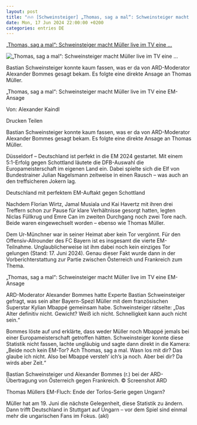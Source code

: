 ```yaml
---
layout: post
title: "🔥🔥 [Schweinsteiger] „Thomas, sag a mal“: Schweinsteiger macht Müller live im TV eine ..."
date: Mon, 17 Jun 2024 22:00:00 +0200
categories: entries DE
---
```

[„Thomas, sag a mal“: Schweinsteiger macht Müller live im TV eine ...](https://www.fr.de/sport/fussball/tore-bastian-schweinsteiger-ard-experte-em-2024-thomas-mueller-93135774.html)

![„Thomas, sag a mal“: Schweinsteiger macht Müller live im TV eine ...](https://www.fr.de/assets/images/34/851/34851500-bastian-schweinsteiger-und-alexander-bommes-bei-der-ard-uebertragung-von-oesterreich-gegen-frankreich-3Hd4bh9aVGfe.jpg)

Bastian Schweinsteiger konnte kaum fassen, was er da von ARD-Moderator Alexander Bommes gesagt bekam. Es folgte eine direkte Ansage an Thomas Müller.

„Thomas, sag a mal“: Schweinsteiger macht Müller live im TV eine EM-Ansage

Von: Alexander Kaindl

Drucken Teilen

Bastian Schweinsteiger konnte kaum fassen, was er da von ARD-Moderator Alexander Bommes gesagt bekam. Es folgte eine direkte Ansage an Thomas Müller.

Düsseldorf – Deutschland ist perfekt in die EM 2024 gestartet. Mit einem 5:1-Erfolg gegen Schottland läutete die DFB-Auswahl die Europameisterschaft im eigenen Land ein. Dabei spielte sich die Elf von Bundestrainer Julian Nagelsmann zeitweise in einen Rausch – was auch an den treffsicheren Jokern lag.

Deutschland mit perfektem EM-Auftakt gegen Schottland

Nachdem Florian Wirtz, Jamal Musiala und Kai Havertz mit ihren drei Treffern schon zur Pause für klare Verhältnisse gesorgt hatten, legten Niclas Füllkrug und Emre Can im zweiten Durchgang noch zwei Tore nach. Beide waren eingewechselt worden – ebenso wie Thomas Müller.

Dem Ur-Münchner war in seiner Heimat aber kein Tor vergönnt. Für den Offensiv-Allrounder des FC Bayern ist es insgesamt die vierte EM-Teilnahme. Unglaublicherweise ist ihm dabei noch kein einziges Tor gelungen (Stand: 17. Juni 2024). Genau dieser Fakt wurde dann in der Vorberichterstattung zur Partie zwischen Österreich und Frankreich zum Thema.

„Thomas, sag a mal“: Schweinsteiger macht Müller live im TV eine EM-Ansage

ARD-Moderator Alexander Bommes hatte Experte Bastian Schweinsteiger gefragt, was sein alter Bayern-Spezl Müller mit dem französischen Superstar Kylian Mbappé gemeinsam habe. Schweinsteiger rätselte: „Das Alter definitiv nicht. Gewicht? Weiß ich nicht. Schnelligkeit kann auch nicht sein.“

Bommes löste auf und erklärte, dass weder Müller noch Mbappé jemals bei einer Europameisterschaft getroffen hätten. Schweinsteiger konnte diese Statistik nicht fassen, lachte ungläubig und sagte dann direkt in die Kamera: „Beide noch kein EM-Tor? Ach Thomas, sag a mal. Wasn los mit dir? Das glaube ich nicht. Also bei Mbappé versteh‘ ich‘s ja noch. Aber bei dir? Da wirds aber Zeit.“

Bastian Schweinsteiger und Alexander Bommes (r.) bei der ARD-Übertragung von Österreich gegen Frankreich. © Screenshot ARD

Thomas Müllers EM-Fluch: Ende der Torlos-Serie gegen Ungarn?

Müller hat am 19. Juni die nächste Gelegenheit, diese Statistik zu ändern. Dann trifft Deutschland in Stuttgart auf Ungarn – vor dem Spiel sind einmal mehr die ungarischen Fans im Fokus. (akl)

